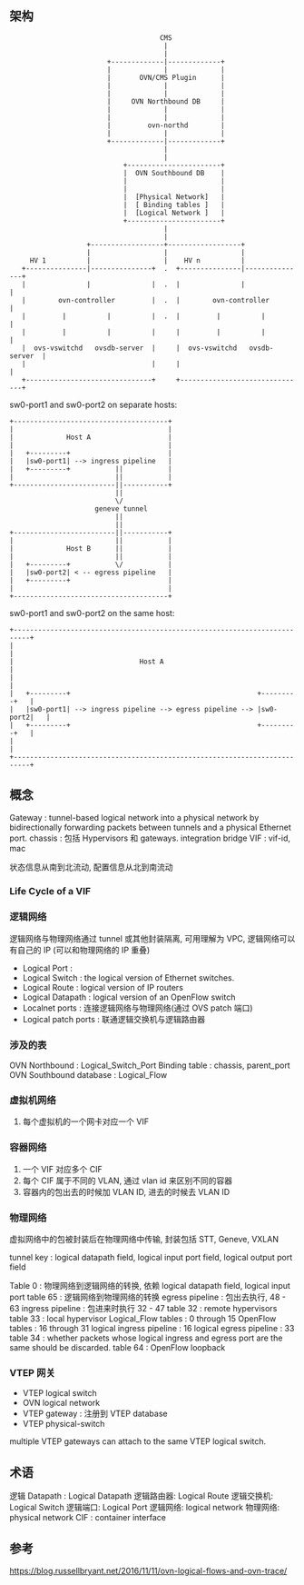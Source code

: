 


## 架构

                                         CMS
                                          |
                                          |
                            +-------------|-------------+
                            |             |             |
                            |       OVN/CMS Plugin      |
                            |             |             |
                            |             |             |
                            |     OVN Northbound DB     |
                            |             |             |
                            |             |             |
                            |         ovn-northd        |
                            |             |             |
                            +-------------|-------------+
                                          |
                                          |
                                +-----------------------+
                                |  OVN Southbound DB    |
                                |                       |
                                |                       |
                                |  [Physical Network]   |
                                |  [ Binding tables ]   |
                                |  [Logical Network ]   |
                                +-----------------------+
                                          |
                                          |
                       +------------------+------------------+
                       |                  |                  |
         HV 1          |                  |    HV n          |
       +---------------|---------------+  .  +---------------|---------------+
       |               |               |  .  |               |               |
       |        ovn-controller         |  .  |        ovn-controller         |
       |         |          |          |  .  |         |          |          |
       |         |          |          |     |         |          |          |
       |  ovs-vswitchd   ovsdb-server  |     |  ovs-vswitchd   ovsdb-server  |
       |                               |     |                               |
       +-------------------------------+     +-------------------------------+

sw0-port1 and sw0-port2 on separate hosts:

    +--------------------------------------+
    |                                      |
    |             Host A                   |
    |                                      |
    |   +---------+                        |
    |   |sw0-port1| --> ingress pipeline   |
    |   +---------+           ||           |
    |                         ||           |
    +-------------------------||-----------+
                              ||
                              \/
                         geneve tunnel
                              ||
                              ||
    +-------------------------||-----------+
    |                         ||           |
    |             Host B      ||           |
    |                         ||           |
    |   +---------+           \/           |
    |   |sw0-port2| < -- egress pipeline   |
    |   +---------+                        |
    |                                      |
    +--------------------------------------+

sw0-port1 and sw0-port2 on the same host:

    +--------------------------------------------------------------------------+
    |                                                                          |
    |                               Host A                                     |
    |                                                                          |
    |   +---------+                                              +---------+   |
    |   |sw0-port1| --> ingress pipeline --> egress pipeline --> |sw0-port2|   |
    |   +---------+                                              +---------+   |
    |                                                                          |
    +--------------------------------------------------------------------------+












## 概念

Gateway : tunnel-based logical  network  into a physical network by bidirectionally forwarding packets between tunnels and a physical Ethernet port.
chassis : 包括 Hypervisors 和 gateways.
integration bridge
VIF : vif-id, mac

状态信息从南到北流动, 配置信息从北到南流动

### Life Cycle of a VIF


### 逻辑网络

逻辑网络与物理网络通过 tunnel 或其他封装隔离, 可用理解为
VPC, 逻辑网络可以有自己的 IP (可以和物理网络的 IP 重叠)

* Logical Port :
* Logical Switch : the  logical  version  of  Ethernet switches.
* Logical Route : logical version of IP routers
* Logical Datapath : logical version of an  OpenFlow switch
* Localnet ports : 连接逻辑网络与物理网络(通过 OVS patch 端口)
* Logical patch ports : 联通逻辑交换机与逻辑路由器

### 涉及的表

OVN Northbound : Logical_Switch_Port
Binding table : chassis, parent_port
OVN Southbound database : Logical_Flow

### 虚拟机网络

1. 每个虚拟机的一个网卡对应一个 VIF

### 容器网络

1. 一个 VIF 对应多个 CIF
2. 每个 CIF 属于不同的 VLAN, 通过 vlan id 来区别不同的容器
3. 容器内的包出去的时候加 VLAN ID, 进去的时候去 VLAN ID

### 物理网络

虚拟网络中的包被封装后在物理网络中传输, 封装包括 STT, Geneve, VXLAN


tunnel key : logical datapath field, logical input port field, logical output port field

Table 0 : 物理网络到逻辑网络的转换, 依赖 logical datapath field, logical input port
table 65 : 逻辑网络到物理网络的转换
egress pipeline  : 包出去执行, 48 - 63
ingress pipeline : 包进来时执行 32 - 47
table 32 : remote hypervisors
table 33 : local hypervisor
Logical_Flow tables : 0 through 15
OpenFlow  tables : 16 through 31
logical ingress pipeline : 16
logical egress pipeline : 33
table 34 : whether packets whose logical ingress and egress port are the same should be discarded.
table 64 : OpenFlow loopback

### VTEP 网关

* VTEP logical switch
* OVN logical network
* VTEP gateway : 注册到 VTEP database
* VTEP physical-switch

multiple VTEP gateways can attach to the same VTEP logical switch.


## 术语

逻辑 Datapath : Logical Datapath
逻辑路由器: Logical Route
逻辑交换机: Logical Switch
逻辑端口: Logical Port
逻辑网络: logical network
物理网络: physical network
CIF : container interface


## 参考

https://blog.russellbryant.net/2016/11/11/ovn-logical-flows-and-ovn-trace/
